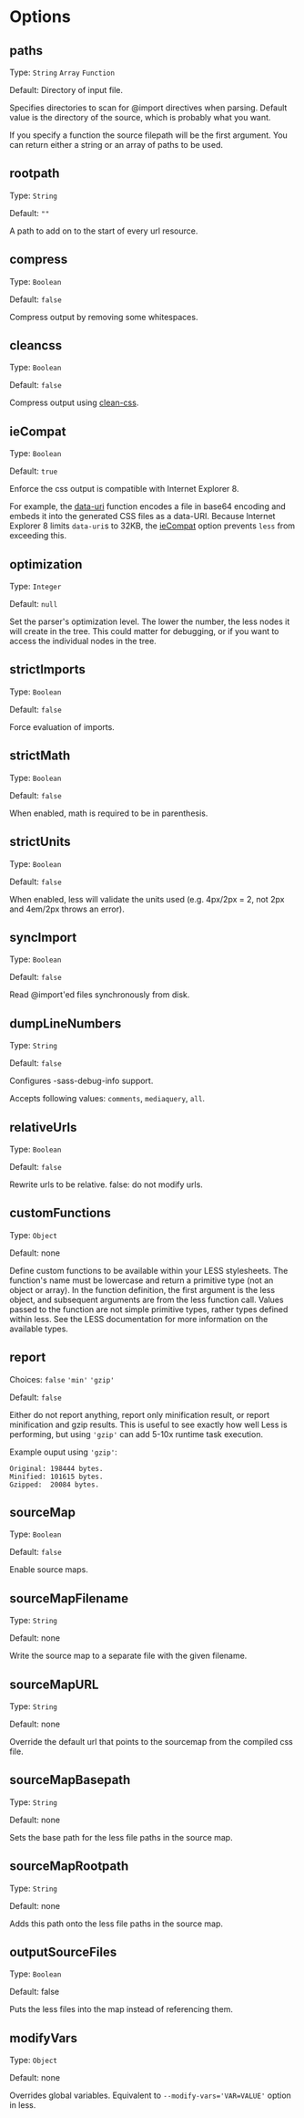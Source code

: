 # Options

## paths
Type: `String` `Array` `Function`

Default: Directory of input file.

Specifies directories to scan for @import directives when parsing. Default value is the directory of the source, which is probably what you want.

If you specify a function the source filepath will be the first argument. You can return either a string or an array of paths to be used.

## rootpath
Type: `String`

Default: `""`

A path to add on to the start of every url resource.

## compress
Type: `Boolean`

Default: `false`

Compress output by removing some whitespaces.

## cleancss
Type: `Boolean`

Default: `false`

Compress output using [clean-css](https://npmjs.org/package/clean-css).

## ieCompat
Type: `Boolean`

Default: `true`

Enforce the css output is compatible with Internet Explorer 8.

For example, the [data-uri](https://github.com/cloudhead/less.js/pull/1086) function encodes a file in base64 encoding and embeds it into the generated CSS files as a data-URI. Because Internet Explorer 8 limits `data-uri`s to 32KB, the [ieCompat](https://github.com/cloudhead/less.js/pull/1190) option prevents `less` from exceeding this.

## optimization
Type: `Integer`

Default: `null`

Set the parser's optimization level. The lower the number, the less nodes it will create in the tree. This could matter for debugging, or if you want to access the individual nodes in the tree.

## strictImports
Type: `Boolean`

Default: `false`

Force evaluation of imports.

## strictMath
Type: `Boolean`

Default: `false`

When enabled, math is required to be in parenthesis.

## strictUnits
Type: `Boolean`

Default: `false`

When enabled, less will validate the units used (e.g. 4px/2px = 2, not 2px and 4em/2px throws an error).

## syncImport
Type: `Boolean`

Default: `false`

Read @import'ed files synchronously from disk.

## dumpLineNumbers
Type: `String`

Default: `false`

Configures -sass-debug-info support.

Accepts following values: `comments`, `mediaquery`, `all`.

## relativeUrls
Type: `Boolean`

Default: `false`

Rewrite urls to be relative. false: do not modify urls.

## customFunctions
Type: `Object`

Default: none

Define custom functions to be available within your LESS stylesheets. The function's name must be lowercase and
return a primitive type (not an object or array). In the function definition, the first argument is the less
object, and subsequent arguments are from the less function call. Values passed to the function are not simple
primitive types, rather types defined within less. See the LESS documentation for more information on the available types.

## report
Choices: `false` `'min'` `'gzip'`

Default: `false`

Either do not report anything, report only minification result, or report minification and gzip results. This is useful to see exactly how well Less is performing, but using `'gzip'` can add 5-10x runtime task execution.

Example ouput using `'gzip'`:

```
Original: 198444 bytes.
Minified: 101615 bytes.
Gzipped:  20084 bytes.
```

## sourceMap
Type: `Boolean`

Default: `false`

Enable source maps.

## sourceMapFilename
Type: `String`

Default: none

Write the source map to a separate file with the given filename.

## sourceMapURL
Type: `String`

Default: none

Override the default url that points to the sourcemap from the compiled css file.

## sourceMapBasepath
Type: `String`

Default: none

Sets the base path for the less file paths in the source map.

## sourceMapRootpath
Type: `String`

Default: none

Adds this path onto the less file paths in the source map.

## outputSourceFiles
Type: `Boolean`

Default: false

Puts the less files into the map instead of referencing them.

## modifyVars
Type: `Object`

Default: none

Overrides global variables. Equivalent to ```--modify-vars='VAR=VALUE'``` option in less.